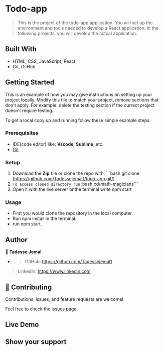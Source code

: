 # Todo-app

>  This is the project of the todo-app application. You will set up the environment and tools needed to develop a React application. In the following projects, you will develop the actual application.

## Built With

- HTML, CSS, JavaScript, React
- Git, GitHub

## Getting Started

This is an example of how you may give instructions on setting up your project locally. Modify this file to match your project, remove sections that don't apply. For example: delete the testing section if the currect project doesn't require testing.

To get a local copy up and running follow these simple example steps.
### Prerequisites
 - IDE(code editor) like: **Vscode**, **Sublime**, etc.  
 - [Git](https://www.linode.com/docs/guides/how-to-install-git-on-linux-mac-and-windows/)

### Setup
  1. Download the **Zip** file or clone the repo with: ```bash git clone [https://github.com/Tadessejemal1/todo-app.git/)
  2.  ``` To access cloned directory run: ```bash cd/math-magicians``` 
  3. Open it with the live server onthe terminal write npm start

### Usage
  - First you would clone the repository in the local computer.
  - Run npm install in the terminal.
  - run npm start.

## Author

👤 **Tadesse Jemal**

-  > GitHub: https://github.com/Tadessejemal1 
  > LinkedIn: https://www.linkedin.com

## 🤝 Contributing

Contributions, issues, and feature requests are welcome!

Feel free to check the [issues page](../../issues/).

## Live Demo

## Show your support
